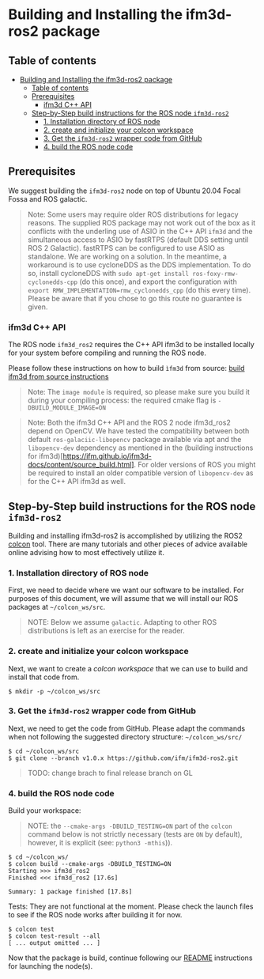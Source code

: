 # Building and Installing the ifm3d-ros2 package

## Table of contents
- [Building and Installing the ifm3d-ros2 package](#building-and-installing-the-ifm3d-ros2-package)
  - [Table of contents](#table-of-contents)
  - [Prerequisites](#prerequisites)
    - [ifm3d C++ API](#ifm3d-c-api)
  - [Step-by-Step build instructions for the ROS node `ifm3d-ros2`](#step-by-step-build-instructions-for-the-ros-node-ifm3d-ros2)
    - [1. Installation directory of ROS node](#1-installation-directory-of-ros-node)
    - [2. create and initialize your colcon workspace](#2-create-and-initialize-your-colcon-workspace)
    - [3. Get the `ifm3d-ros2` wrapper code from GitHub](#3-get-the-ifm3d-ros2-wrapper-code-from-github)
    - [4. build the ROS node code](#4-build-the-ros-node-code)


## Prerequisites

We suggest building the `ifm3d-ros2` node on top of Ubuntu 20.04 Focal Fossa and ROS galactic.   

> Note: Some users may require older ROS distributions for legacy reasons. The supplied ROS package may not work out of the box as it conflicts with the underling use of ASIO in the C++ API `ifm3d` and the simultaneous access to ASIO by fastRTPS (default DDS setting until ROS 2 Galactic). fastRTPS can be configured to use ASIO as standalone. We are working on a solution. 
> In the meantime, a workaround is to use cycloneDDS as the DDS implementation. To do so, install cycloneDDS with `sudo apt-get install ros-foxy-rmw-cyclonedds-cpp` (do this once), and export the configuration with `export RMW_IMPLEMENTATION=rmw_cyclonedds_cpp` (do this every time).
> Please be aware that if you chose to go this route no guarantee is given.

### ifm3d C++ API
The ROS node `ifm3d_ros2` requires the C++ API ifm3d to be installed locally for your system before compiling and running the ROS node.  

Please follow these instructions on how to build `ìfm3d` from source: [build ifm3d from source instructions](https://ifm.github.io/ifm3d-docs/content/source_build.html)
 
> Note: The `image module` is required, so please make sure you build it during your compiling process: the required cmake flag is `-DBUILD_MODULE_IMAGE=ON`

> Note: Both the ifm3d C++ API and the ROS 2 node ifm3d_ros2 depend on OpenCV. We have tested the compatibility between both default `ros-galaciic-libopencv` package available via apt and the `libopencv-dev` dependency as mentioned in the (building instructions for ifm3d)[https://ifm.github.io/ifm3d-docs/content/source_build.html]. For older versions of ROS you might be required to install an older compatible version of `libopencv-dev` as for the C++ API ifm3d as well. 


## Step-by-Step build instructions for the ROS node `ifm3d-ros2`

Building and installing ifm3d-ros2 is accomplished by utilizing the ROS2 [colcon](https://colcon.readthedocs.io/en/released/) tool. There are many tutorials and other pieces of advice available online advising how to most effectively utilize it.  

### 1. Installation directory of ROS node
First, we need to decide where we want our software to be installed. For purposes of this document, we will assume that we will install our ROS packages at `~/colcon_ws/src`.    

>NOTE: Below we assume `galactic`. Adapting to other ROS distributions is left as an exercise for the reader.

### 2. create and initialize your colcon workspace 
Next, we want to create a _colcon workspace_ that we can use to build and install that code from.  

```
$ mkdir -p ~/colcon_ws/src 
```

### 3. Get the `ifm3d-ros2` wrapper code from GitHub
Next, we need to get the code from GitHub. Please adapt the commands when not following the suggested directory structure: `~/colcon_ws/src/`

```
$ cd ~/colcon_ws/src
$ git clone --branch v1.0.x https://github.com/ifm/ifm3d-ros2.git
```
> TODO: change brach to final release branch on GL

### 4. build the ROS node code  
Build your workspace:

>NOTE: the `--cmake-args -DBUILD_TESTING=ON` part of the `colcon` command below is not strictly necessary (tests are `ON` by default), however, it is explicit (see: `python3 -mthis`)).
```
$ cd ~/colcon_ws/
$ colcon build --cmake-args -DBUILD_TESTING=ON
Starting >>> ifm3d_ros2
Finished <<< ifm3d_ros2 [17.6s]

Summary: 1 package finished [17.8s]
```

Tests: They are not functional at the moment. Please check the launch files to see if the ROS node works after building it for now.
```
$ colcon test
$ colcon test-result --all
[ ... output omitted ... ]
```

Now that the package is build, continue following our [README](../README.md) instructions for launching the node(s).